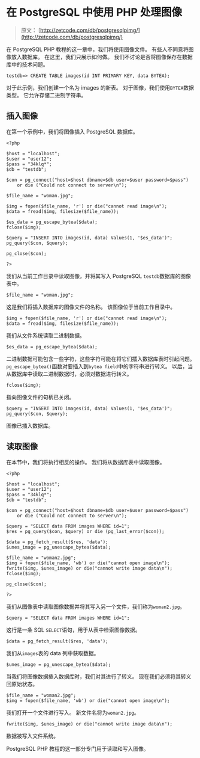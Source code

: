 # 在 PostgreSQL 中使用 PHP 处理图像

> 原文： [http://zetcode.com/db/postgresqlpimg/](http://zetcode.com/db/postgresqlpimg/)

在 PostgreSQL PHP 教程的这一章中，我们将使用图像文件。 有些人不同意将图像放入数据库。 在这里，我们只展示如何做。 我们不讨论是否将图像保存在数据库中的技术问题。

```
testdb=> CREATE TABLE images(id INT PRIMARY KEY, data BYTEA);

```

对于此示例，我们创建一个名为 images 的新表。 对于图像，我们使用`BYTEA`数据类型。 它允许存储二进制字符串。

## 插入图像

在第一个示例中，我们将图像插入 PostgreSQL 数据库。

```
<?php 

$host = "localhost"; 
$user = "user12"; 
$pass = "34klq*"; 
$db = "testdb"; 

$con = pg_connect("host=$host dbname=$db user=$user password=$pass")
    or die ("Could not connect to server\n");

$file_name = "woman.jpg";

$img = fopen($file_name, 'r') or die("cannot read image\n");
$data = fread($img, filesize($file_name));

$es_data = pg_escape_bytea($data);
fclose($img);

$query = "INSERT INTO images(id, data) Values(1, '$es_data')";
pg_query($con, $query); 

pg_close($con); 

?>

```

我们从当前工作目录中读取图像，并将其写入 PostgreSQL `testdb`数据库的图像表中。

```
$file_name = "woman.jpg";

```

这是我们将插入数据库的图像文件的名称。 该图像位于当前工作目录中。

```
$img = fopen($file_name, 'r') or die("cannot read image\n");
$data = fread($img, filesize($file_name));

```

我们从文件系统读取二进制数据。

```
$es_data = pg_escape_bytea($data);

```

二进制数据可能包含一些字符，这些字符可能在将它们插入数据库表时引起问题。 `pg_escape_bytea()`函数对要插入到`bytea field`中的字符串进行转义。 以后，当从数据库中读取二进制数据时，必须对数据进行转义。

```
fclose($img);

```

指向图像文件的句柄已关闭。

```
$query = "INSERT INTO images(id, data) Values(1, '$es_data')";
pg_query($con, $query); 

```

图像已插入数据库。

## 读取图像

在本节中，我们将执行相反的操作。 我们将从数据库表中读取图像。

```
<?php 

$host = "localhost"; 
$user = "user12"; 
$pass = "34klq*"; 
$db = "testdb"; 

$con = pg_connect("host=$host dbname=$db user=$user password=$pass")
    or die ("Could not connect to server\n");

$query = "SELECT data FROM images WHERE id=1";
$res = pg_query($con, $query) or die (pg_last_error($con)); 

$data = pg_fetch_result($res, 'data');
$unes_image = pg_unescape_bytea($data);

$file_name = "woman2.jpg";
$img = fopen($file_name, 'wb') or die("cannot open image\n");
fwrite($img, $unes_image) or die("cannot write image data\n");
fclose($img);

pg_close($con); 

?>

```

我们从图像表中读取图像数据并将其写入另一个文件，我们称为`woman2.jpg`。

```
$query = "SELECT data FROM images WHERE id=1";

```

这行是一条 SQL `SELECT`语句，用于从表中检索图像数据。

```
$data = pg_fetch_result($res, 'data');

```

我们从`images`表的 data 列中获取数据。

```
$unes_image = pg_unescape_bytea($data);

```

当我们将图像数据插入数据库时​​，我们对其进行了转义。 现在我们必须将其转义回原始状态。

```
$file_name = "woman2.jpg";
$img = fopen($file_name, 'wb') or die("cannot open image\n");

```

我们打开一个文件进行写入。 新文件名将为`woman2.jpg`。

```
fwrite($img, $unes_image) or die("cannot write image data\n");

```

数据被写入文件系统。

PostgreSQL PHP 教程的这一部分专门用于读取和写入图像。